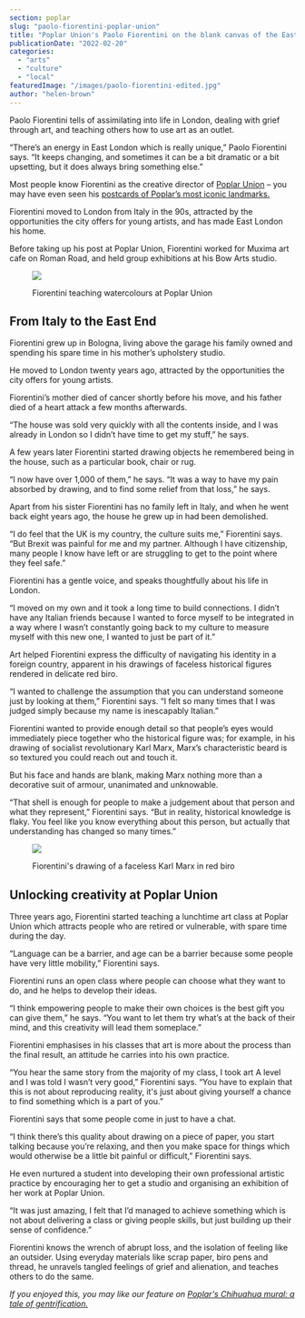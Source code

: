 ```yaml
---
section: poplar
slug: "paolo-fiorentini-poplar-union"
title: "Poplar Union's Paolo Fiorentini on the blank canvas of the East End"
publicationDate: "2022-02-20"
categories: 
  - "arts"
  - "culture"
  - "local"
featuredImage: "/images/paolo-fiorentini-edited.jpg"
author: "helen-brown"
---
```


Paolo Fiorentini tells of assimilating into life in London, dealing with grief through art, and teaching others how to use art as an outlet. 

“There’s an energy in East London which is really unique,” Paolo Fiorentini says. “It keeps changing, and sometimes it can be a bit dramatic or a bit upsetting, but it does always bring something else.” 

Most people know Fiorentini as the creative director of [Poplar Union](https://poplarunion.com) – you may have even seen his [postcards of Poplar’s most iconic landmarks.](https://poplarlondon.co.uk/poplar-postcards-paolo-fiorentini/) 

Fiorentini moved to London from Italy in the 90s, attracted by the opportunities the city offers for young artists, and has made East London his home. 

Before taking up his post at Poplar Union, Fiorentini worked for Muxima art cafe on Roman Road, and held group exhibitions at his Bow Arts studio. 

<figure>

![](/images/paolo-teaching-watercolours-1-1024x683.jpg)

<figcaption>

Fiorentini teaching watercolours at Poplar Union

</figcaption>

</figure>

## From Italy to the East End 

Fiorentini grew up in Bologna, living above the garage his family owned and spending his spare time in his mother’s upholstery studio.

He moved to London twenty years ago, attracted by the opportunities the city offers for young artists.

Fiorentini’s mother died of cancer shortly before his move, and his father died of a heart attack a few months afterwards. 

“The house was sold very quickly with all the contents inside, and I was already in London so I didn’t have time to get my stuff,” he says. 

A few years later Fiorentini started drawing objects he remembered being in the house, such as a particular book, chair or rug. 

“I now have over 1,000 of them,” he says. “It was a way to have my pain absorbed by drawing, and to find some relief from that loss,” he says.

Apart from his sister Fiorentini has no family left in Italy, and when he went back eight years ago, the house he grew up in had been demolished. 

“I do feel that the UK is my country, the culture suits me,” Fiorentini says. “But Brexit was painful for me and my partner. Although I have citizenship, many people I know have left or are struggling to get to the point where they feel safe.” 

Fiorentini has a gentle voice, and speaks thoughtfully about his life in London. 

“I moved on my own and it took a long time to build connections. I didn’t have any Italian friends because I wanted to force myself to be integrated in a way where I wasn’t constantly going back to my culture to measure myself with this new one, I wanted to just be part of it.” 

Art helped Fiorentini express the difficulty of navigating his identity in a foreign country, apparent in his drawings of faceless historical figures rendered in delicate red biro. 

“I wanted to challenge the assumption that you can understand someone just by looking at them,” Fiorentini says. “I felt so many times that I was judged simply because my name is inescapably Italian.”

Fiorentini wanted to provide enough detail so that people’s eyes would immediately piece together who the historical figure was; for example, in his drawing of socialist revolutionary Karl Marx, Marx’s characteristic beard is so textured you could reach out and touch it. 

But his face and hands are blank, making Marx nothing more than a decorative suit of armour, unanimated and unknowable. 

“That shell is enough for people to make a judgement about that person and what they represent,” Fiorentini says. “But in reality, historical knowledge is flaky. You feel like you know everything about this person, but actually that understanding has changed so many times.” 

<figure>

![](/images/marx-01.jpg)

<figcaption>

Fiorentini's drawing of a faceless Karl Marx in red biro

</figcaption>

</figure>

## Unlocking creativity at Poplar Union 

Three years ago, Fiorentini started teaching a lunchtime art class at Poplar Union which attracts people who are retired or vulnerable, with spare time during the day.

“Language can be a barrier, and age can be a barrier because some people have very little mobility,” Fiorentini says.

Fiorentini runs an open class where people can choose what they want to do, and he helps to develop their ideas. 

“I think empowering people to make their own choices is the best gift you can give them,” he says. “You want to let them try what’s at the back of their mind, and this creativity will lead them someplace.” 

Fiorentini emphasises in his classes that art is more about the process than the final result, an attitude he carries into his own practice. 

“You hear the same story from the majority of my class, I took art A level and I was told I wasn’t very good,” Fiorentini says. “You have to explain that this is not about reproducing reality, it's just about giving yourself a chance to find something which is a part of you.” 

Fiorentini says that some people come in just to have a chat.

“I think there’s this quality about drawing on a piece of paper, you start talking because you’re relaxing, and then you make space for things which would otherwise be a little bit painful or difficult,” Fiorentini says. 

He even nurtured a student into developing their own professional artistic practice by encouraging her to get a studio and organising an exhibition of her work at Poplar Union.  

“It was just amazing, I felt that I’d managed to achieve something which is not about delivering a class or giving people skills, but just building up their sense of confidence.” 

Fiorentini knows the wrench of abrupt loss, and the isolation of feeling like an outsider. Using everyday materials like scrap paper, biro pens and thread, he unravels tangled feelings of grief and alienation, and teaches others to do the same. 

_If you enjoyed this, you may like [](https://poplarlondon.co.uk/sister-christine-frost-walking-500-miles-for-new-minibus/)our feature on [Poplar's Chihuahua mural: a tale of gentrification.](https://poplarlondon.co.uk/chihuahua-mural-chrisp-street/)_
